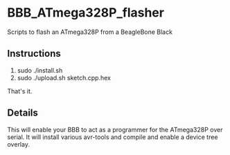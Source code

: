 BBB_ATmega328P_flasher
======================

Scripts to flash an ATmega328P from a BeagleBone Black

Instructions
------------

1. sudo ./install.sh
2. sudo ./upload.sh sketch.cpp.hex

That's it.

Details
-------

This will enable your BBB to act as a programmer for the ATmega328P over serial.  It will install various avr-tools and compile and enable a device tree overlay.
